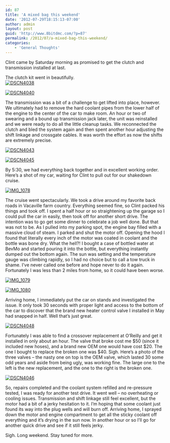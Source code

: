 ```yaml
---
id: 87
title: 'A mixed bag this weekend'
date: '2012-07-29T18:15:13-07:00'
author: admin
layout: post
guid: 'http://www.8bitdmc.com/?p=87'
permalink: /2012/07/a-mixed-bag-this-weekend/
categories:
    - 'General Thoughts'
---
```


Clint came by Saturday morning as promised to get the clutch and transmission installed at last.

The clutch kit went in beautifully.  
[![](https://jonnyborbs.github.io/assets/images/2012/07/DSCN4038-300x224.jpg "DSCN4038")](https://jonnyborbs.github.io/assets/images/2012/07/DSCN4038.jpg)

[![](https://jonnyborbs.github.io/assets/images/2012/07/DSCN4040-300x224.jpg "DSCN4040")](https://jonnyborbs.github.io/assets/images/2012/07/DSCN4040.jpg)

The transmission was a bit of a challenge to get lifted into place, however. We ultimately had to remove the hard coolant pipes from the lower half of the engine to the center of the car to make room. An hour or two of swearing and a bound up transmission jack later, the unit was reinstalled and we were ready to do all the little cleanup tasks. We reconnected the clutch and bled the system again and then spent another hour adjusting the shift linkage and crossgate cables. It was worth the effort as now the shifts are extremely precise.

[![](https://jonnyborbs.github.io/assets/images/2012/07/DSCN4043-300x224.jpg "DSCN4043")](https://jonnyborbs.github.io/assets/images/2012/07/DSCN4043.jpg)

[![](https://jonnyborbs.github.io/assets/images/2012/07/DSCN4045-300x224.jpg "DSCN4045")](https://jonnyborbs.github.io/assets/images/2012/07/DSCN4045.jpg)

By 5:30, we had everything back together and in excellent working order. Here’s a shot of my car, waiting for Clint to pull out for our shakedown cruise.

[![](https://jonnyborbs.github.io/assets/images/2012/07/IMG_1078-300x224.jpg "IMG_1078")](https://jonnyborbs.github.io/assets/images/2012/07/IMG_1078.jpg)

The cruise went spectacularly. We took a drive around my favorite back roads in Vacaville farm country. Everything seemed fine, so Clint packed his things and took off. I spent a half hour or so straightening up the garage so I could pull the car in easily, then took off for another short drive. The intention was to go get some dinner to celebrate a job well done. But that was not to be. As I pulled into my parking spot, the engine bay filled with a massive cloud of steam. I parked and shut the motor off. Opening the hood I found that literally every inch of the motor was coated in coolant and the bottle was bone dry. What the hell?! I bought a case of bottled water at BevMo and started pouring it into the bottle, but everything instantly dumped out the bottom again. The sun was setting and the temperature gauge was climbing rapidly, so I had no choice but to call a tow truck in shame. I’ve never called one before and hope never to do it again. Fortunately I was less than 2 miles from home, so it could have been worse.

[![](https://jonnyborbs.github.io/assets/images/2012/07/IMG_1079-300x224.jpg "IMG_1079")](https://jonnyborbs.github.io/assets/images/2012/07/IMG_1079.jpg)

[![](https://jonnyborbs.github.io/assets/images/2012/07/IMG_1080-e1343610487215-224x300.jpg "IMG_1080")](https://jonnyborbs.github.io/assets/images/2012/07/IMG_1080.jpg)

Arriving home, I immediately put the car on stands and investigated the issue. It only took 30 seconds with proper light and access to the bottom of the car to discover that the brand new heater control valve I installed in May had snapped in half. Well that’s just great.

[![](https://jonnyborbs.github.io/assets/images/2012/07/DSCN4048-300x224.jpg "DSCN4048")](https://jonnyborbs.github.io/assets/images/2012/07/DSCN4048.jpg)

Fortunately I was able to find a crossover replacement at O’Reilly and get it installed in only about an hour. The valve that broke cost me $50 (since it included new hoses), and a brand new OEM one would have cost $20. The one I bought to replace the broken one was $40. Sigh. Here’s a photo of the three valves – the nasty one on top is the OEM valve, which lasted 30 some odd years and aside from being ugly, was working fine. The large one to the left is the new replacement, and the one to the right is the broken one.

[![](https://jonnyborbs.github.io/assets/images/2012/07/DSCN4046-300x224.jpg "DSCN4046")](https://jonnyborbs.github.io/assets/images/2012/07/DSCN4046.jpg)

So, repairs completed and the coolant system refilled and re-pressure tested, I was ready for another test drive. It went well – no overheating or cooling issues. Transmission and shift linkage still feel excellent, but the motor had a bit of a jerky hesitation to it. I’m hoping that some coolant just found its way into the plug wells and will burn off. Arriving home, I sprayed down the motor and engine compartment to get all the sticky coolant off everything and it’s drying in the sun now. In another hour or so I’ll go for another quick drive and see if it still feels jerky.

Sigh. Long weekend. Stay tuned for more.